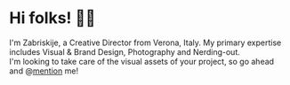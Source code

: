 # Hi folks! 👋🏻

I'm Zabriskije, a Creative Director from Verona, Italy. My primary expertise includes Visual & Brand Design, Photography and Nerding-out.<br>
I'm looking to take care of the visual assets of your project, so go ahead and @[mention]() me!

<!--
![Profile Views](https://komarev.com/ghpvc/?username=Zabriskije&color=red)
-->
